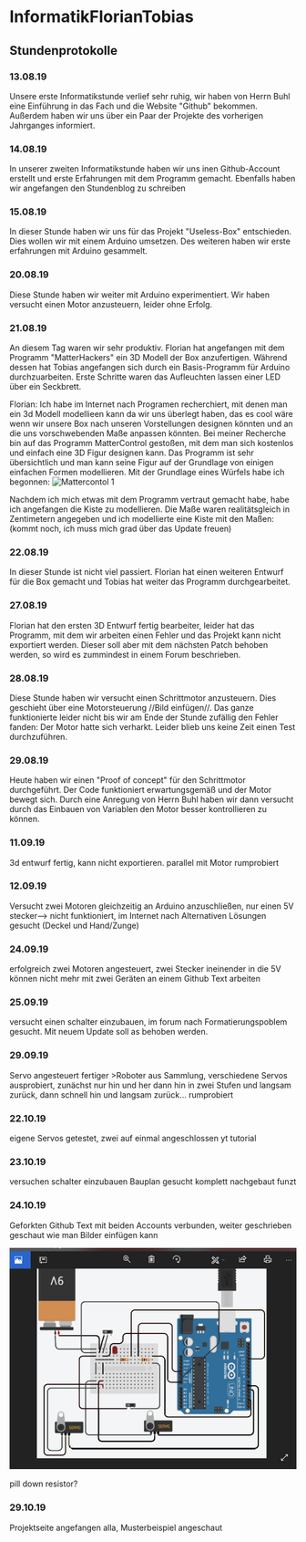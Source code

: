 # InformatikFlorianTobias

## Stundenprotokolle

### 13.08.19
Unsere erste Informatikstunde verlief sehr ruhig, wir haben von Herrn Buhl eine Einführung in das Fach und die Website "Github" bekommen. Außerdem haben wir uns über ein Paar der Projekte des vorherigen Jahrganges informiert.

### 14.08.19
In unserer zweiten Informatikstunde haben wir uns inen Github-Account erstellt und erste Erfahrungen mit dem Programm gemacht. Ebenfalls haben wir angefangen den Stundenblog zu schreiben

### 15.08.19
In dieser Stunde haben wir uns für das Projekt "Useless-Box" entschieden. Dies wollen wir mit einem Arduino umsetzen. Des weiteren haben wir erste erfahrungen mit Arduino gesammelt.

### 20.08.19
Diese Stunde haben wir weiter mit Arduino experimentiert. Wir haben versucht einen Motor anzusteuern, leider ohne Erfolg.

### 21.08.19
An diesem Tag waren wir sehr produktiv. Florian hat angefangen mit dem Programm "MatterHackers" ein 3D Modell der Box anzufertigen. Während dessen hat Tobias angefangen sich durch ein Basis-Programm für Arduino durchzuarbeiten. Erste Schritte waren das Aufleuchten lassen einer LED über ein Seckbrett.

Florian:
Ich habe im Internet nach Programen recherchiert, mit denen man ein 3d Modell modellieen kann da wir uns überlegt haben, das es cool wäre wenn wir unsere Box nach unseren Vorstellungen designen könnten und an die uns vorschwebenden Maße anpassen könnten.
Bei meiner Recherche bin auf das Programm MatterControl gestoßen, mit dem man sich kostenlos und einfach eine 3D Figur designen kann. Das Programm ist sehr übersichtlich und man kann seine Figur auf der Grundlage von einigen einfachen Formen modellieren.
Mit der Grundlage eines Würfels habe ich begonnen:
![Mattercontol 1](https://raw.githubusercontent.com/Florianovic/InformatikFlorianTobias/master/Matterhackers%20W%C3%BCrfel.PNG)

Nachdem ich mich etwas mit dem Programm vertraut gemacht habe, habe ich angefangen die Kiste zu modellieren. Die Maße waren realitätsgleich in Zentimetern angegeben und ich modellierte eine Kiste mit den Maßen: (kommt noch, ich muss mich grad über das Update freuen)


### 22.08.19
In dieser Stunde ist nicht viel passiert. Florian hat einen weiteren Entwurf für die Box gemacht und Tobias hat weiter das Programm durchgearbeitet.

### 27.08.19
Florian hat den ersten 3D Entwurf fertig bearbeiter, leider hat das Programm, mit dem wir arbeiten einen Fehler und das Projekt kann nicht exportiert werden. Dieser soll aber mit dem nächsten Patch behoben werden, so wird es zummindest in einem Forum beschrieben.

### 28.08.19
Diese Stunde haben wir versucht einen Schrittmotor anzusteuern. Dies geschieht über eine Motorsteuerung //Bild einfügen//. Das ganze funktionierte leider nicht bis wir am Ende der Stunde zufällig den Fehler fanden: Der Motor hatte sich verharkt. Leider blieb uns keine Zeit einen Test durchzuführen.

### 29.08.19
Heute haben wir einen "Proof of concept" für den Schrittmotor durchgeführt. Der Code funktioniert erwartungsgemäß und der Motor bewegt sich. Durch eine Anregung von Herrn Buhl haben wir dann versucht durch das Einbauen von Variablen den Motor besser kontrollieren zu können.


### 11.09.19
3d entwurf fertig, kann nicht exportieren. 
parallel mit Motor rumprobiert

### 12.09.19
Versucht zwei Motoren gleichzeitig an Arduino anzuschließen, nur einen 5V stecker--> nicht funktioniert, im Internet nach Alternativen Lösungen gesucht
(Deckel und Hand/Zunge)

### 24.09.19
erfolgreich zwei Motoren angesteuert, zwei Stecker ineinender in die 5V
können nicht mehr mit zwei Geräten an einem Github Text arbeiten

### 25.09.19 
versucht einen schalter einzubauen, im forum nach Formatierungspoblem gesucht. Mit neuem Update soll as behoben werden.
  
### 29.09.19
Servo angesteuert
fertiger >Roboter aus Sammlung, verschiedene Servos ausprobiert, zunächst nur hin und her
dann hin in zwei Stufen und langsam zurück, dann schnell hin und langsam zurück... rumprobiert

### 22.10.19
eigene Servos getestet, zwei auf einmal angeschlossen yt tutorial

### 23.10.19
versuchen schalter einzubauen
Bauplan gesucht
komplett nachgebaut funzt

### 24.10.19
Geforkten Github Text mit beiden Accounts verbunden, weiter geschrieben
geschaut wie man Bilder einfügen kann

![Bauplan](https://github.com/Florianovic/InformatikFlorianTobias/blob/master/Bauplan.PNG)

pill down resistor?

### 29.10.19
Projektseite angefangen alla, Musterbeispiel angeschaut
